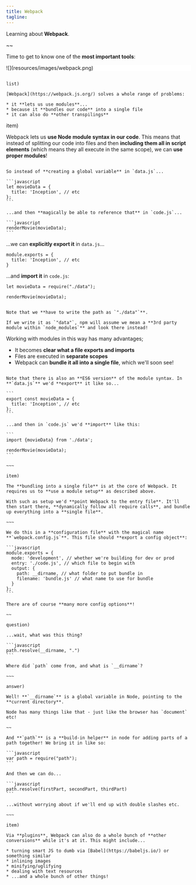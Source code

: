 ```yaml
---
title: Webpack
tagline:
---
```


<div class="learn"></div>

Learning about **Webpack**.

~~

Time to get to know one of the **most important tools**:

<div style="background-color: white;">
![](resources/images/webpack.png)
</div>

~~~

list)

[Webpack](https://webpack.js.org/) solves a whole range of problems:

* it **lets us use modules**...
* because it **bundles our code** into a single file
* it can also do **other transpilings**

~~~

item)

Webpack lets us **use Node module syntax in our code**. This means that instead of splitting our code into files and then **including them all in script elements** (which means they all execute in the same scope), we can **use proper modules**!

~~~

So instead of **creating a global variable** in `data.js`...

```javascript
let movieData = {
  title: 'Inception', // etc
};
```

...and then **magically be able to reference that** in `code.js`...

```javascript
renderMovie(movieData);
```

~~~

...we can **explicitly export it** in `data.js`...

```
module.exports = {
  title: 'Inception', // etc
}
```

...and **import it** in `code.js`:

```
let movieData = require("./data");

renderMovie(movieData);
```

~~~

Note that we **have to write the path as `"./data"`**.

If we write it as `"data"`, npm will assume we mean a **3rd party module within `node_modules`** and look there instead!

~~~

Working with modules in this way has many advantages;

* It becomes **clear what a file exports and imports**
* Files are executed in **separate scopes**
* Webpack can **bundle it all into a single file**, which we'll soon see!

~~~~

Note that there is also an **ES6 version** of the module syntax. In **`data.js`** we'd **export** it like so...

```
export const movieData = {
  title: 'Inception', // etc
};
```

...and then in `code.js` we'd **import** like this:

```
import {movieData} from './data';

renderMovie(movieData);
```

~~~

item)

The **bundling into a single file** is at the core of Webpack. It requires us to **use a module setup** as described above.

With such as setup we'd **point Webpack to the entry file**. It'll then start there, **dynamically follow all require calls**, and bundle up everything into a **single file**.

~~~ 

We do this in a **configuration file** with the magical name **`webpack.config.js`**. This file should **export a config object**:

```javascript
module.exports = {
  mode: 'development', // whether we're building for dev or prod
  entry: './code.js', // which file to begin with
  output: {
    path: __dirname, // what folder to put bundle in
    filename: 'bundle.js' // what name to use for bundle
  }
};
```

There are of course **many more config options**!

~~

question)

...wait, what was this thing?

```javascript
path.resolve(__dirname, ".")
```

Where did `path` come from, and what is `__dirname`?

~~~

answer)

Well! **`__dirname`** is a global variable in Node, pointing to the **current directory**.

Node has many things like that - just like the browser has `document` etc!

~~ 

And **`path`** is a **build-in helper** in node for adding parts of a path together! We bring it in like so:

```javascript
var path = require("path");
```

And then we can do...

```javascript
path.resolve(firstPart, secondPart, thirdPart)
```

...without worrying about if we'll end up with double slashes etc.

~~~

item)

Via **plugins**, Webpack can also do a whole bunch of **other conversions** while it's at it. This might include...

* turning smart JS to dumb via [Babel](https://babeljs.io/) or something similar
* inlining images
* minifying/uglifying
* dealing with text resources
* ...and a whole bunch of other things!
